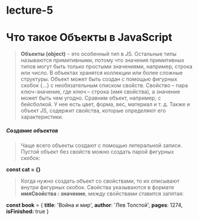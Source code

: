 # lecture-5
# Что такое Объекты в JavaScript
>**Объекты (object)** – это особенный тип в JS. Остальные типы называются примитивными, потому что значения примитивных типов могут быть только простыми значениями, например, строка или число. В объектах хранятся коллекции или более сложные структуры.
Объект может быть создан с помощью фигурных скобок {...} с необязательным списком свойств. Свойство – пара ключ-значение, где ключ – строка (имя свойства), а значение может быть чем угодно.
Сравним объект, например, с бейсболкой. У нее есть цвет, форма, вес, материал и т. д. Также и объект JS, содержит свойства, которые определяют его характеристики.

##### Создание объектов
> Чаще всего объекты создают с помощью литеральной записи.
Пустой объект без свойств можно создать парой фигурных скобок:

**const cat = {}**

> Когда нужно создать объект со свойствами, то их описывают внутри фигурных скобок. Свойства указываются в формате **имяСвойства : значение**, между свойствами ставится запятая:

**const book** = {
  **title**: 'Война и мир',
  **author**: 'Лев Толстой',
  **pages**: 1274,
  **isFinished:** true
}